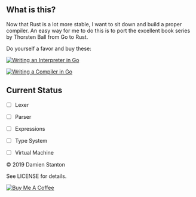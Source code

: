 ## What is this?

Now that Rust is a lot more stable, I want to sit down and build a proper compiler. An easy way for me to do this is to port the excellent book series by Thorsten Ball from Go to Rust.

Do yourself a favor and buy these:

[![Writing an Interpreter in Go](https://interpreterbook.com/img/cover-cb2da3d1.png)](https://interpreterbook.com)

[![Writing a Compiler in Go](https://compilerbook.com/images/cover-514e0936.png)](https://compilerbook.com)


## Current Status



- [ ] Lexer
- [ ] Parser
- [ ] Expressions
- [ ] Type System
- [ ] Virtual Machine


© 2019 Damien Stanton

See LICENSE for details.

[![Buy Me A Coffee](https://www.buymeacoffee.com/assets/img/custom_images/white_img.png)](https://www.buymeacoffee.com/damienstanton)
